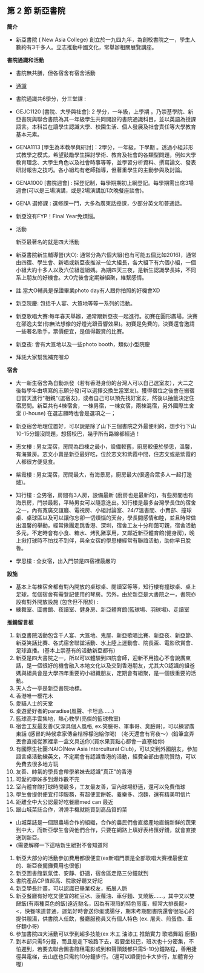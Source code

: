 ## 第 2 節 新亞書院

**簡介**

*   新亞書院 ( New Asia College) 創立於一九四九年，為創校書院之一，學生人數約有3千多人。立志推動中國文化，常舉辦相關展覽講座。

**書院通識和活動**

*   書院無共膳，但各宿舍有宿舍活動

*   <u>通識</u>

*   書院通識共6學分，分三堂課 :

*   GEJC1120 [書院、大學與社會]: 2 學分，一年級，上學期 。乃崇基學院、新亞書院與聯合書院為其一年級學生共同開設的書院通識科目，並以英語為授課語言。本科旨在讓學生認識大學、校園生活、個人發展及社會責任等大學教育基本元素。 
*   GENA1113 [學生為本教學與研討]：2學分，一年級，下學期 。透過小組非形式教學之模式，希望鼓勵學生探討學術、教育及社會的各類型問題，例如大學教育理念、大學生角色以及社會時事等等，並學習分析資料、撰寫論文、發表研討報告之技巧。各小組均有老師指導，但著重學生的主動參與及討論。
*   GENA1000 [書院週會] : 採登記制，每學期期初上網登記。每學期需出席3場週會(可以是三場演講，或是2場演講加1次晚餐座談會)。
*   GENA 選修課 : 選修課一門，大多為廣東話授課，少部分英文和普通話。
*   新亞沒有FYP！Final Year免煩惱。

*   活動

      新亞最著名的就是四大活動

*   新亞書院新生輔導營(大O): 通常分為六個大組(也有可能五個比如2016)，通常由四宿、學生會、新唱或新亞夜推派一位大組長，各大組下有六個小組，一個小組大約十多人以及六位組爸組媽。為期四天三夜，是新生認識學長姊，不同系上朋友的好機會。大O完後會定期辦組聚，維繫感情。
*   註.當大O輔員是保證畢業photo day有人跟你拍照的好機會XD
*   新亞院慶: 包括千人宴、大笪地等等一系列的活動。
*   新亞歌唱大賽:每年春天舉辦，通常跟新亞夜一起進行。初賽在圓形廣場，決賽在邵逸夫堂(你無法想像的好燈光跟音響效果)。初賽是免費的，決賽還會邀請一些著名歌手，票價便宜，是值得觀賞的比賽。
*   新亞夜: 會有大笪地以及一些photo booth，類似小型院慶

*   拜託大家幫我補充喔:D

**宿舍**

*   大一新生宿舍為自動派發（若有香港身份的台灣人可以自己選室友），大二之後每學年由填寫的志願分發(可以選擇交換生當室友)。獲得宿位之後會在搬宿日當天進行"相親"(選宿友)，或者自己可以預先找好室友，然後以抽籤決定住宿房間。新亞共有4棟宿舍，一棟男宿，一棟女宿，兩棟混宿，另外國際生舍堂 (i-house) 在選志願時也會是選項之一；
*   新亞宿舍地理位置好，可以說是除了山下三個書院之外最便利的，想步行下山10-15分鐘沒問題，想搭校巴，幾乎所有路線都經過！

*   志文樓 : 男女混宿，房間為四棟之最小，設備較舊，廚房較優於學思，溫馨，有海景房。志文小賣是新亞最好吃，位於志文和紫霞中間，住志文或是紫霞的人都很方便覓食。
*   紫霞樓 : 男女混宿，房間最大，有海景房，廚房最大(很適合眾多人一起打邊爐)。
*   知行樓 : 全男宿，房間有3人房，設備最新 (廚房也是最新的)，有些房間也有海景房，門禁最鬆，平時男女可以隨意進出。知行樓是最多台灣學長住的宿舍之一，內有寬廣交誼廳、電視房、小組討論室、24/7溫書間、小賣部、撞球桌、桌球區以及可以讓你忘卻一切煩惱的天台，學長間感情和睦，並且時常做出溫馨的舉動，經常揪團走跳香港、深圳，宿舍工友十分和藹可親，宿舍活動多元，不定時會有小食、糖水、烤乳豬享用，又鄰近新亞體育館(健身房)，晚上揪打球時不怕找不到伴，與全女宿的學思樓經常有聯誼活動，助你早日脫魯。
*   學思樓 : 全女宿，出入門禁是四宿裡最嚴的

**設施**

*   基本上每棟宿舍都有對內開放的桌球桌、閱讀室等等，知行樓有撞球桌、桌上足球，每個宿舍有需登記使用的琴房。另外，由於新亞是大書院之一，書院亦設有對外開放設施 (包含但不限於) :
*   練舞室、圖書館、夜讀室、健身房、新亞體育館(籃球場、羽球場)、走讀室

**推銷留言板**

1.  新亞書院活動包含千人宴、大笪地、鬼屋、新亞歌唱比賽、新亞夜、新亞節、新亞笑話比賽、各式宿舍聯誼活動、水上陸上運動會、院長盃、電影欣賞會、足球直播。(基本上崇基有的活動新亞都有)
2.  新亞是四大書院之一，所以可以體驗到四院會師，迎新不用擔心不會說廣東話，是一個很好的機會融入本地文化以及交到香港朋友，尤其大O認識的組爸媽與組員會是大學四年重要的小組織朋友，定期會有組聚，是一個很重要的活動。
3.  天人合一亭是新亞書院地標。
4.  香港唯一櫻花木
5.  愛貓人士的天堂
6.  桌遊愛好者的paradise(風聲、卡坦島......)
7.  籃球高手雲集地，熱心教學(亮傑的籃球教室)
8.  宿舍工友最友善(又深具個人風格, ex.笑臉哥、軍事哥、臭臉哥)，可以練習廣東話 (感冒的時候拿家傳金桔檸檬泡給你喝) （冬天還會有宵夜～）(鉛筆盒弄丟會直接從家裡拿一盒文具送你)(買水果買點心都會一直塞給你)
9.  有國際生社團:NAIC(New Asia Intercultural Club)，可以交到外國朋友，參加語言桌活動練英文，不定期會有認識香港的活動，經費全部由書院贊助，可以免費去很多地方玩
10.  友善、帥氣的學長會帶學弟妹去認識"真正"的香港
11.  可愛的學姊多到爆炸數不完
12.  室內體育館打球時間最多，工友最友善，室內球場舒適，還可以免費借球
13.  學生會提供便宜打印服務，有超便宜餅乾、養樂多、泡麵，還有精美明信片
14.  距離全中大公認最好吃餐廳med can 最近
15.  跟山城菜誌合作，滑滑手機就能買到高品質的菜

*   山城菜誌是一個跟農場合作的組織，合作的農民們會直接產地直銷新鮮的蔬果到中大，而新亞學生會與他們合作，只要在網路上填好表格匯好錢，就會直接送到新亞。
*   (需要解釋一下這啥新生絕對不會知道阿

1.  新亞大部分的活動參加費用都很便宜(ex新唱門票是全部歌唱大賽裡最便宜的、新亞夜擺攤費用也很低)
2.  新亞圖書館氣氛佳、安靜、舒適，宿舍區走路三分鐘就到
3.  書院產品CP值超高、院歌好聽又好記
4.  新亞學長計畫，可以認識已畢業校友，拓展人脈
5.  新亞餐廳有好吃又便宜的紅豆冰、菠蘿油、車仔麵、叉燒飯......，其中又以雙餸飯(有兩種菜色的飯)遠近馳名，因為有現煎的特色煎蛋，經常大排長龍> <，快餐味道普通，運氣好時會送你蛋或腸仔，期末考期間書院還會很貼心的提供靚湯，供書院人任飲，餐廳服務員又有個人特色 (ex. 屠夫、煎蛋伯、車仔麵小哥)
6.  參加書院四大活動可以學到超多技能(ex 木工 油漆工 推銷實力 歌唱舞蹈 廚藝)
7.  到本部只需5分鐘，而且是走下坡路下去，若要坐校巴，班次也十分密集，不怕遲到，若要去聯合圖書館租電影或到和聲領錢都只需5-10分鐘路程，善用捷徑與電梯，去山底也只需約10分鐘步行。（還可以順便拍卡大步行，加體育分喔）
